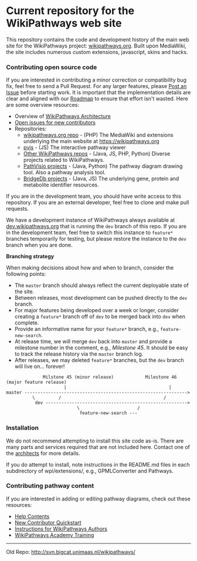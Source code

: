 Current repository for the WikiPathways web site
====
This repository contains the code and development history of the main web site for the WikiPathways project:
[wikipathways.org](http://wikipathways.org). Built upon MediaWiki, 
the site includes numerous custom extensions, javascript, skins and hacks.

### Contributing open source code
If you are interested in contributing a minor correction or compatibility bug fix, feel free to send a Pull Request.
For any larger features, please [Post an Issue](https://github.com/wikipathways/wikipathways.org/issues) before starting work. 
It is important that the implementation details are clear and aligned with our [Roadmap](ROADMAP.md) to ensure that effort isn't wasted.
Here are some overview resources:
* Overview of [WikiPathways Architecture](https://drive.google.com/file/d/0B9t1PdWt7kEUcERPSVRCN0lrZGc/view?usp=sharing)
* [Open issues for new contributors](https://github.com/nrnb/GoogleSummerOfCode/issues?q=is%3Aissue+is%3Aopen+label%3AWikiPathways)
* Repositories:
  * [wikipathways.org repo](https://github.com/wikipathways/wikipathways.org) - (PHP) The MediaWiki and extensions underlying the main website at https://wikipathways.org
  * [pvjs](https://github.com/wikipathways/pvjs) - (JS) The interactive pathway viewer
  * [Other WikiPathways repos](https://github.com/wikipathways) - (Java, JS, PHP, Python) Diverse projects related to WikiPathways.
  * [PathVisio projects](https://github.com/pathvisio) - (Java, Python) The pathway diagram drawing tool. Also a pathway analysis tool.
  * [BridgeDb projects](https://github.com/bridgedb) - (Java, JS) The underlying gene, protein and metabolite identifier resources. 

If you are in the development team, you should have write access to this repository. If you are an external developer, 
feel free to clone and make pull requests.

We have a development instance of WikiPathways always available at [dev.wikipathways.org](http://dev.wikipathways.org) that 
is running the ```dev``` branch of this repo.  If you are in the development team, feel free to switch this instance to ```feature*``` branches
temporarily for testing, but please restore the instance to the ```dev``` branch when you are done.

**Branching strategy**

When making decisions about how and when to branch, consider the following points:
* The ```master``` branch should always reflect the current deployable state of the site.
* Between releases, most development can be pushed directly to the ```dev``` branch.
* For major features being developed over a week or longer, consider creating a ```feature*``` branch off of ```dev``` to be merged back 
into ```dev``` when complete.
* Provide an informative name for your ```feature*``` branch, e.g., ```feature-new-search```.
* At release time, we will merge ```dev``` back into ```master``` and provide a milestone number in the comment, e.g., *Milestone 45*. 
It should be easy to track the release history via the ```master``` branch log.
* After releases, we may deleted ```feature*``` branches, but the ```dev``` branch will live on... forever!

```
              Milstone 45 (minor release)            Milestone 46 (major feature release)
                      |                                       |
master -------------------------------------------------------------->
          \         /                                       /
           dev ------------------------------------------------------>
                           \                      /
                            feature-new-search ---
```

### Installation

We do not recommend attempting to install this site code as-is. There are many parts and services required that are not included here. Contact one of the [architects](https://www.wikipathways.org/index.php/WikiPathways:Team#Architects) for more details.

If you do attempt to install, note instructions in the README.md files in each subdirectory of wpi/extensions/, e.g., GPMLConverter and Pathways.

### Contributing pathway content
If you are interested in adding or editing pathway diagrams, check out these resources:
* [Help Contents](https://www.wikipathways.org/index.php/Help:Contents)
* [New Contributor Quickstart](https://www.wikipathways.org/index.php/Help:New_Contributor_Quickstart)
* [Instructions for WikiPathways Authors](http://wikipathways.org/img_auth.php/d/d0/Instructions_for_WikiPathways_Authors.pdf)
* [WikiPathways Academy Training](http://academy.wikipathways.org/)

---
Old Repo: http://svn.bigcat.unimaas.nl/wikipathways/
